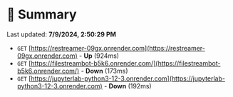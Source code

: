 # 📖 Summary
Last updated: **7/9/2024, 2:50:29 PM**

- `GET` [https://restreamer-09gx.onrender.com](https://restreamer-09gx.onrender.com) - **Up** (924ms)
- `GET` [https://filestreambot-b5k6.onrender.com/](https://filestreambot-b5k6.onrender.com/) - **Down** (173ms)
- `GET` [https://jupyterlab-python3-12-3.onrender.com](https://jupyterlab-python3-12-3.onrender.com) - **Down** (192ms)
